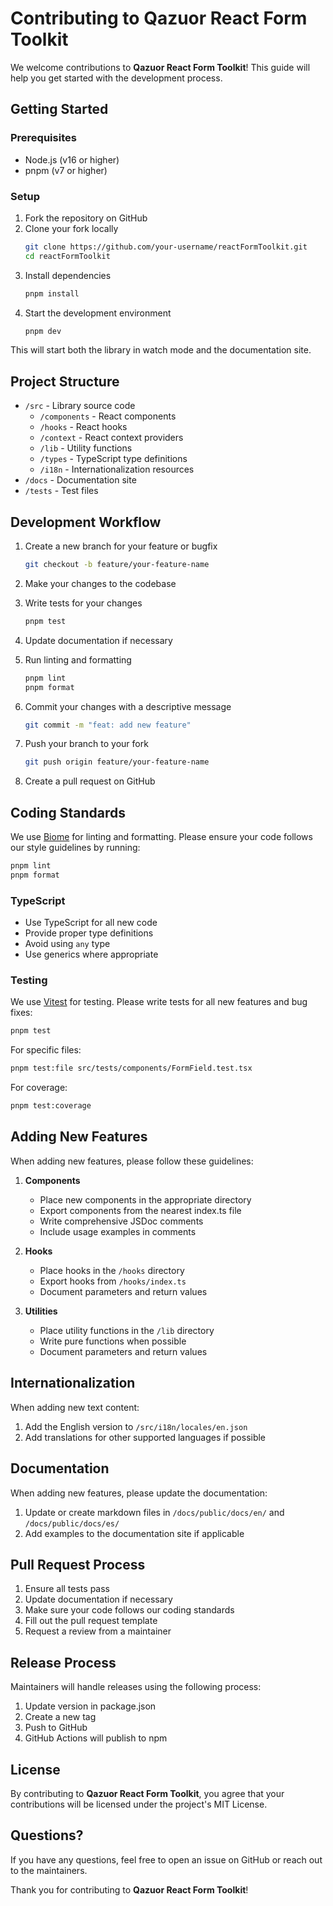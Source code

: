 # Contributing to Qazuor React Form Toolkit

We welcome contributions to **Qazuor React Form Toolkit**! This guide will help you get started with the development process.

## Getting Started

### Prerequisites

- Node.js (v16 or higher)
- pnpm (v7 or higher)

### Setup

1. Fork the repository on GitHub
2. Clone your fork locally
   ```bash
   git clone https://github.com/your-username/reactFormToolkit.git
   cd reactFormToolkit
   ```
3. Install dependencies
   ```bash
   pnpm install
   ```
4. Start the development environment
   ```bash
   pnpm dev
   ```

This will start both the library in watch mode and the documentation site.

## Project Structure

- `/src` - Library source code
  - `/components` - React components
  - `/hooks` - React hooks
  - `/context` - React context providers
  - `/lib` - Utility functions
  - `/types` - TypeScript type definitions
  - `/i18n` - Internationalization resources
- `/docs` - Documentation site
- `/tests` - Test files

## Development Workflow

1. Create a new branch for your feature or bugfix
   ```bash
   git checkout -b feature/your-feature-name
   ```

2. Make your changes to the codebase

3. Write tests for your changes
   ```bash
   pnpm test
   ```

4. Update documentation if necessary

5. Run linting and formatting
   ```bash
   pnpm lint
   pnpm format
   ```

6. Commit your changes with a descriptive message
   ```bash
   git commit -m "feat: add new feature"
   ```

7. Push your branch to your fork
   ```bash
   git push origin feature/your-feature-name
   ```

8. Create a pull request on GitHub

## Coding Standards

We use [Biome](https://biomejs.dev/) for linting and formatting. Please ensure your code follows our style guidelines by running:

```bash
pnpm lint
pnpm format
```

### TypeScript

- Use TypeScript for all new code
- Provide proper type definitions
- Avoid using `any` type
- Use generics where appropriate

### Testing

We use [Vitest](https://vitest.dev/) for testing. Please write tests for all new features and bug fixes:

```bash
pnpm test
```

For specific files:

```bash
pnpm test:file src/tests/components/FormField.test.tsx
```

For coverage:

```bash
pnpm test:coverage
```

## Adding New Features

When adding new features, please follow these guidelines:

1. **Components**
   - Place new components in the appropriate directory
   - Export components from the nearest index.ts file
   - Write comprehensive JSDoc comments
   - Include usage examples in comments

2. **Hooks**
   - Place hooks in the `/hooks` directory
   - Export hooks from `/hooks/index.ts`
   - Document parameters and return values

3. **Utilities**
   - Place utility functions in the `/lib` directory
   - Write pure functions when possible
   - Document parameters and return values

## Internationalization

When adding new text content:

1. Add the English version to `/src/i18n/locales/en.json`
2. Add translations for other supported languages if possible

## Documentation

When adding new features, please update the documentation:

1. Update or create markdown files in `/docs/public/docs/en/` and `/docs/public/docs/es/`
2. Add examples to the documentation site if applicable

## Pull Request Process

1. Ensure all tests pass
2. Update documentation if necessary
3. Make sure your code follows our coding standards
4. Fill out the pull request template
5. Request a review from a maintainer

## Release Process

Maintainers will handle releases using the following process:

1. Update version in package.json
2. Create a new tag
3. Push to GitHub
4. GitHub Actions will publish to npm

## License

By contributing to **Qazuor React Form Toolkit**, you agree that your contributions will be licensed under the project's MIT License.

## Questions?

If you have any questions, feel free to open an issue on GitHub or reach out to the maintainers.

Thank you for contributing to **Qazuor React Form Toolkit**!
